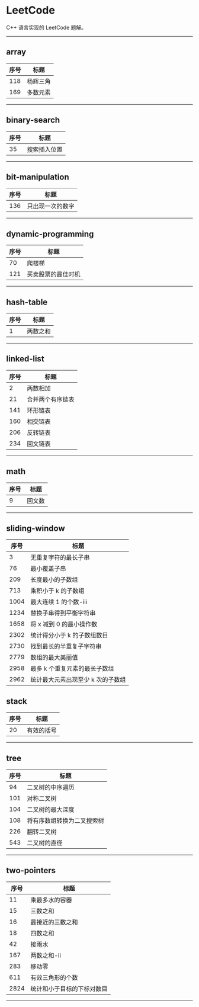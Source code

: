 # LeetCode

C++ 语言实现的 LeetCode 题解。

---

## array

| 序号 | 标题     |
| ---- | -------- |
| 118  | 杨辉三角 |
| 169  | 多数元素 |

---

## binary-search

| 序号 | 标题         |
| ---- | ------------ |
| 35   | 搜索插入位置 |

---

## bit-manipulation

| 序号 | 标题             |
| ---- | ---------------- |
| 136  | 只出现一次的数字 |

---

## dynamic-programming

| 序号 | 标题               |
| ---- | ------------------ |
| 70   | 爬楼梯             |
| 121  | 买卖股票的最佳时机 |

---

## hash-table

| 序号 | 标题     |
| ---- | -------- |
| 1    | 两数之和 |

---

## linked-list

| 序号 | 标题             |
| ---- | ---------------- |
| 2    | 两数相加         |
| 21   | 合并两个有序链表 |
| 141  | 环形链表         |
| 160  | 相交链表         |
| 206  | 反转链表         |
| 234  | 回文链表         |

---

## math

| 序号 | 标题   |
| ---- | ------ |
| 9    | 回文数 |

---

## sliding-window

| 序号 | 标题                              |
| ---- | --------------------------------- |
| 3    | 无重复字符的最长子串              |
| 76   | 最小覆盖子串                      |
| 209  | 长度最小的子数组                  |
| 713  | 乘积小于 k 的子数组               |
| 1004 | 最大连续 1 的个数-iii             |
| 1234 | 替换子串得到平衡字符串            |
| 1658 | 将 x 减到 0 的最小操作数          |
| 2302 | 统计得分小于 k 的子数组数目       |
| 2730 | 找到最长的半重复子字符串          |
| 2779 | 数组的最大美丽值                  |
| 2958 | 最多 k 个重复元素的最长子数组     |
| 2962 | 统计最大元素出现至少 k 次的子数组 |

## stack

| 序号 | 标题       |
| ---- | ---------- |
| 20   | 有效的括号 |

---

## tree

| 序号 | 标题                       |
| ---- | -------------------------- |
| 94   | 二叉树的中序遍历           |
| 101  | 对称二叉树                 |
| 104  | 二叉树的最大深度           |
| 108  | 将有序数组转换为二叉搜索树 |
| 226  | 翻转二叉树                 |
| 543  | 二叉树的直径               |

---

## two-pointers

| 序号 | 标题                       |
| ---- | -------------------------- |
| 11   | 乘最多水的容器             |
| 15   | 三数之和                   |
| 16   | 最接近的三数之和           |
| 18   | 四数之和                   |
| 42   | 接雨水                     |
| 167  | 两数之和-ii                |
| 283  | 移动零                     |
| 611  | 有效三角形的个数           |
| 2824 | 统计和小于目标的下标对数目 |

---
